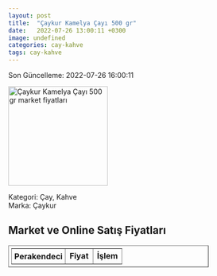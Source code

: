 ```yaml
---
layout: post
title:  "Çaykur Kamelya Çayı 500 gr"
date:   2022-07-26 13:00:11 +0300
image: undefined
categories: cay-kahve
tags: cay-kahve
---
```


Son Güncelleme: 2022-07-26 16:00:11

<img src="undefined" width="200" alt="Çaykur Kamelya Çayı 500 gr market fiyatları" />

Kategori: Çay, Kahve
<br />
Marka: Çaykur

<h2>Market ve Online Satış Fiyatları</h2>

<table border="1" style="padding: 5px;width:80%;">
  <tr>
    <td style="padding: 5px;"><strong>Perakendeci</strong></td>
    <td><strong>Fiyat</strong></td>
    <td><strong>İşlem</strong></td>
  </tr>
  
</table>
